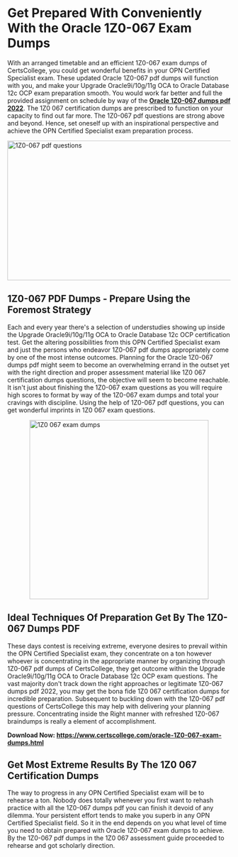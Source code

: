 <h1><strong>Get Prepared With Conveniently With the Oracle 1Z0-067 Exam Dumps&nbsp;</strong></h1>
<p><span style="font-weight: 400;">With an arranged timetable and an efficient  1Z0-067 exam dumps of CertsCollege, you could get wonderful benefits in your OPN Certified Specialist exam. These updated Oracle 1Z0-067 pdf dumps will function with you, and make your Upgrade Oracle9i/10g/11g OCA to Oracle Database 12c OCP exam preparation smooth. You would work far better and full the provided assignment on schedule by way of the <strong><a href="https://www.certscollege.com/oracle-1Z0-067-exam-dumps.html">Oracle 1Z0-067 dumps pdf 2022</a></strong>. The 1Z0 067 certification dumps are prescribed to function on your capacity to find out far more. The  1Z0-067 pdf questions are strong above and beyond. Hence, set oneself up with an inspirational perspective and achieve the OPN Certified Specialist exam preparation process.&nbsp;</span></p>
<p><span style="font-weight: 400;"><img style="display: block; margin-left: auto; margin-right: auto;" src="https://i.ibb.co/CPDK3ps/Yellow-and-Blue-Initiative-Blog-Banner.png" alt="1Z0-067 pdf questions" width="559" height="315" /></span></p>
<h2><strong>1Z0-067 PDF Dumps - Prepare Using the Foremost Strategy</strong></h2>
<p><span style="font-weight: 400;">Each and every year there's a selection of understudies showing up inside the Upgrade Oracle9i/10g/11g OCA to Oracle Database 12c OCP certification test. Get the altering possibilities from this OPN Certified Specialist exam and just the persons who endeavor 1Z0-067 pdf dumps appropriately come by one of the most intense outcomes. Planning for the Oracle 1Z0-067 dumps pdf might seem to become an overwhelming errand in the outset yet with the right direction and proper assessment material like 1Z0 067 certification dumps questions, the objective will seem to become reachable. It isn't just about finishing the 1Z0-067 exam questions as you will require high scores to format by way of the 1Z0-067 exam dumps and total your cravings with discipline. Using the help of 1Z0-067 pdf questions, you can get wonderful imprints in 1Z0 067 exam questions.</span></p>
<p><span style="font-weight: 400;"><a href="https://tinyurl.com/yco75a6w"><img style="display: block; margin-left: auto; margin-right: auto;" src="https://i.ibb.co/9tMrhdY/Teacher-Appreciation-Invitation.png" alt="1Z0 067 exam dumps " width="404" height="404" /></a></span></p>
<h2><strong>Ideal Techniques Of Preparation Get By The 1Z0-067 Dumps PDF</strong></h2>
<p><span style="font-weight: 400;">These days contest is receiving extreme, everyone desires to prevail within the OPN Certified Specialist exam, they concentrate on a ton however whoever is concentrating in the appropriate manner by organizing through 1Z0-067 pdf dumps of CertsCollege, they get outcome within the Upgrade Oracle9i/10g/11g OCA to Oracle Database 12c OCP exam questions. The vast majority don't track down the right approaches or legitimate 1Z0-067 dumps pdf 2022, you may get the bona fide 1Z0 067 certification dumps for incredible preparation. Subsequent to buckling down with the  1Z0-067 pdf questions of CertsCollege this may help with delivering your planning pressure. Concentrating inside the Right manner with refreshed 1Z0-067 braindumps is really a element of accomplishment.</span></p>
<p><span style="font-weight: 400;"><strong>Download Now: <a href="https://www.certscollege.com/oracle-1Z0-067-exam-dumps.html">https://www.certscollege.com/oracle-1Z0-067-exam-dumps.html</a></strong></span></p>
<h2><strong>Get Most Extreme Results By The 1Z0 067 Certification Dumps</strong></h2>
<p><span style="font-weight: 400;">The way to progress in any OPN Certified Specialist exam will be to rehearse a ton. Nobody does totally whenever you first want to rehash practice with all the 1Z0-067 dumps pdf you can finish it devoid of any dilemma. Your persistent effort tends to make you superb in any OPN Certified Specialist field. So it in the end depends on you what level of time you need to obtain prepared with Oracle 1Z0-067 exam dumps to achieve. By the 1Z0-067 pdf dumps in the 1Z0 067 assessment guide proceeded to rehearse and got scholarly direction.</span></p>
